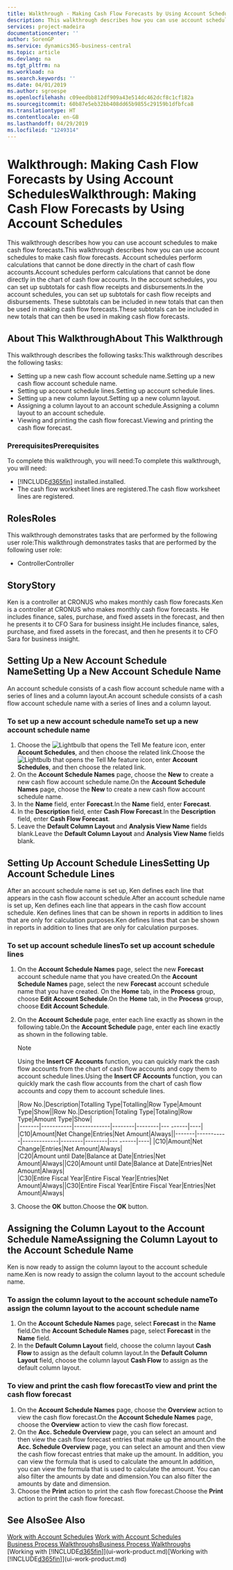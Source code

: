 ```yaml
---
title: Walkthrough - Making Cash Flow Forecasts by Using Account Schedules | Microsoft Docs
description: This walkthrough describes how you can use account schedules to make cash flow forecasts. Account schedules perform calculations that cannot be done directly in the chart of cash flow accounts. In the account schedules, you can set up subtotals for cash flow receipts and disbursements. These subtotals can be included in new totals that can then be used in making cash flow forecasts.
services: project-madeira
documentationcenter: ''
author: SorenGP
ms.service: dynamics365-business-central
ms.topic: article
ms.devlang: na
ms.tgt_pltfrm: na
ms.workload: na
ms.search.keywords: ''
ms.date: 04/01/2019
ms.author: sgroespe
ms.openlocfilehash: c09eedbb812df909a43e514dc462dcf8c1cf182a
ms.sourcegitcommit: 60b87e5eb32bb408dd65b9855c29159b1dfbfca8
ms.translationtype: HT
ms.contentlocale: en-GB
ms.lasthandoff: 04/29/2019
ms.locfileid: "1249314"
---
```

# <a name="walkthrough-making-cash-flow-forecasts-by-using-account-schedules"></a><span data-ttu-id="fa87b-106">Walkthrough: Making Cash Flow Forecasts by Using Account Schedules</span><span class="sxs-lookup"><span data-stu-id="fa87b-106">Walkthrough: Making Cash Flow Forecasts by Using Account Schedules</span></span>
<span data-ttu-id="fa87b-107">This walkthrough describes how you can use account schedules to make cash flow forecasts.</span><span class="sxs-lookup"><span data-stu-id="fa87b-107">This walkthrough describes how you can use account schedules to make cash flow forecasts.</span></span> <span data-ttu-id="fa87b-108">Account schedules perform calculations that cannot be done directly in the chart of cash flow accounts.</span><span class="sxs-lookup"><span data-stu-id="fa87b-108">Account schedules perform calculations that cannot be done directly in the chart of cash flow accounts.</span></span> <span data-ttu-id="fa87b-109">In the account schedules, you can set up subtotals for cash flow receipts and disbursements.</span><span class="sxs-lookup"><span data-stu-id="fa87b-109">In the account schedules, you can set up subtotals for cash flow receipts and disbursements.</span></span> <span data-ttu-id="fa87b-110">These subtotals can be included in new totals that can then be used in making cash flow forecasts.</span><span class="sxs-lookup"><span data-stu-id="fa87b-110">These subtotals can be included in new totals that can then be used in making cash flow forecasts.</span></span>  

## <a name="about-this-walkthrough"></a><span data-ttu-id="fa87b-111">About This Walkthrough</span><span class="sxs-lookup"><span data-stu-id="fa87b-111">About This Walkthrough</span></span>  
<span data-ttu-id="fa87b-112">This walkthrough describes the following tasks:</span><span class="sxs-lookup"><span data-stu-id="fa87b-112">This walkthrough describes the following tasks:</span></span>  

- <span data-ttu-id="fa87b-113">Setting up a new cash flow account schedule name.</span><span class="sxs-lookup"><span data-stu-id="fa87b-113">Setting up a new cash flow account schedule name.</span></span>  
- <span data-ttu-id="fa87b-114">Setting up account schedule lines.</span><span class="sxs-lookup"><span data-stu-id="fa87b-114">Setting up account schedule lines.</span></span>  
- <span data-ttu-id="fa87b-115">Setting up a new column layout.</span><span class="sxs-lookup"><span data-stu-id="fa87b-115">Setting up a new column layout.</span></span>  
- <span data-ttu-id="fa87b-116">Assigning a column layout to an account schedule.</span><span class="sxs-lookup"><span data-stu-id="fa87b-116">Assigning a column layout to an account schedule.</span></span>  
- <span data-ttu-id="fa87b-117">Viewing and printing the cash flow forecast.</span><span class="sxs-lookup"><span data-stu-id="fa87b-117">Viewing and printing the cash flow forecast.</span></span>  

### <a name="prerequisites"></a><span data-ttu-id="fa87b-118">Prerequisites</span><span class="sxs-lookup"><span data-stu-id="fa87b-118">Prerequisites</span></span>  
<span data-ttu-id="fa87b-119">To complete this walkthrough, you will need:</span><span class="sxs-lookup"><span data-stu-id="fa87b-119">To complete this walkthrough, you will need:</span></span>  

- [!INCLUDE[d365fin](includes/d365fin_md.md)] <span data-ttu-id="fa87b-120">installed.</span><span class="sxs-lookup"><span data-stu-id="fa87b-120">installed.</span></span>  
- <span data-ttu-id="fa87b-121">The cash flow worksheet lines are registered.</span><span class="sxs-lookup"><span data-stu-id="fa87b-121">The cash flow worksheet lines are registered.</span></span>  

## <a name="roles"></a><span data-ttu-id="fa87b-122">Roles</span><span class="sxs-lookup"><span data-stu-id="fa87b-122">Roles</span></span>  
<span data-ttu-id="fa87b-123">This walkthrough demonstrates tasks that are performed by the following user role:</span><span class="sxs-lookup"><span data-stu-id="fa87b-123">This walkthrough demonstrates tasks that are performed by the following user role:</span></span>  

- <span data-ttu-id="fa87b-124">Controller</span><span class="sxs-lookup"><span data-stu-id="fa87b-124">Controller</span></span>  

## <a name="story"></a><span data-ttu-id="fa87b-125">Story</span><span class="sxs-lookup"><span data-stu-id="fa87b-125">Story</span></span>  
<span data-ttu-id="fa87b-126">Ken is a controller at CRONUS who makes monthly cash flow forecasts.</span><span class="sxs-lookup"><span data-stu-id="fa87b-126">Ken is a controller at CRONUS who makes monthly cash flow forecasts.</span></span> <span data-ttu-id="fa87b-127">He includes finance, sales, purchase, and fixed assets in the forecast, and then he presents it to CFO Sara for business insight.</span><span class="sxs-lookup"><span data-stu-id="fa87b-127">He includes finance, sales, purchase, and fixed assets in the forecast, and then he presents it to CFO Sara for business insight.</span></span>  

## <a name="setting-up-a-new-account-schedule-name"></a><span data-ttu-id="fa87b-128">Setting Up a New Account Schedule Name</span><span class="sxs-lookup"><span data-stu-id="fa87b-128">Setting Up a New Account Schedule Name</span></span>  
<span data-ttu-id="fa87b-129">An account schedule consists of a cash flow account schedule name with a series of lines and a column layout.</span><span class="sxs-lookup"><span data-stu-id="fa87b-129">An account schedule consists of a cash flow account schedule name with a series of lines and a column layout.</span></span>  

### <a name="to-set-up-a-new-account-schedule-name"></a><span data-ttu-id="fa87b-130">To set up a new account schedule name</span><span class="sxs-lookup"><span data-stu-id="fa87b-130">To set up a new account schedule name</span></span>  

1.  <span data-ttu-id="fa87b-131">Choose the ![Lightbulb that opens the Tell Me feature](media/ui-search/search_small.png "Tell me what you want to do") icon, enter **Account Schedules**, and then choose the related link.</span><span class="sxs-lookup"><span data-stu-id="fa87b-131">Choose the ![Lightbulb that opens the Tell Me feature](media/ui-search/search_small.png "Tell me what you want to do") icon, enter **Account Schedules**, and then choose the related link.</span></span>  
2.  <span data-ttu-id="fa87b-132">On the **Account Schedule Names** page, choose the **New** to create a new cash flow account schedule name.</span><span class="sxs-lookup"><span data-stu-id="fa87b-132">On the **Account Schedule Names** page, choose the **New** to create a new cash flow account schedule name.</span></span>  
3.  <span data-ttu-id="fa87b-133">In the **Name** field, enter **Forecast**.</span><span class="sxs-lookup"><span data-stu-id="fa87b-133">In the **Name** field, enter **Forecast**.</span></span>  
4.  <span data-ttu-id="fa87b-134">In the **Description** field, enter **Cash Flow Forecast**.</span><span class="sxs-lookup"><span data-stu-id="fa87b-134">In the **Description** field, enter **Cash Flow Forecast**.</span></span>  
5.  <span data-ttu-id="fa87b-135">Leave the **Default Column Layout** and **Analysis View Name** fields blank.</span><span class="sxs-lookup"><span data-stu-id="fa87b-135">Leave the **Default Column Layout** and **Analysis View Name** fields blank.</span></span>  

## <a name="setting-up-account-schedule-lines"></a><span data-ttu-id="fa87b-136">Setting Up Account Schedule Lines</span><span class="sxs-lookup"><span data-stu-id="fa87b-136">Setting Up Account Schedule Lines</span></span>  
<span data-ttu-id="fa87b-137">After an account schedule name is set up, Ken defines each line that appears in the cash flow account schedule.</span><span class="sxs-lookup"><span data-stu-id="fa87b-137">After an account schedule name is set up, Ken defines each line that appears in the cash flow account schedule.</span></span> <span data-ttu-id="fa87b-138">Ken defines lines that can be shown in reports in addition to lines that are only for calculation purposes.</span><span class="sxs-lookup"><span data-stu-id="fa87b-138">Ken defines lines that can be shown in reports in addition to lines that are only for calculation purposes.</span></span>  

### <a name="to-set-up-account-schedule-lines"></a><span data-ttu-id="fa87b-139">To set up account schedule lines</span><span class="sxs-lookup"><span data-stu-id="fa87b-139">To set up account schedule lines</span></span>  

1.  <span data-ttu-id="fa87b-140">On the **Account Schedule Names** page, select the new **Forecast** account schedule name that you have created.</span><span class="sxs-lookup"><span data-stu-id="fa87b-140">On the **Account Schedule Names** page, select the new **Forecast** account schedule name that you have created.</span></span> <span data-ttu-id="fa87b-141">On the **Home** tab, in the **Process** group, choose **Edit Account Schedule**.</span><span class="sxs-lookup"><span data-stu-id="fa87b-141">On the **Home** tab, in the **Process** group, choose **Edit Account Schedule**.</span></span>  
2.  <span data-ttu-id="fa87b-142">On the **Account Schedule** page, enter each line exactly as shown in the following table.</span><span class="sxs-lookup"><span data-stu-id="fa87b-142">On the **Account Schedule** page, enter each line exactly as shown in the following table.</span></span>  

    > [!NOTE]  
    >  <span data-ttu-id="fa87b-143">Using the **Insert CF Accounts** function, you can quickly mark the cash flow accounts from the chart of cash flow accounts and copy them to account schedule lines.</span><span class="sxs-lookup"><span data-stu-id="fa87b-143">Using the **Insert CF Accounts** function, you can quickly mark the cash flow accounts from the chart of cash flow accounts and copy them to account schedule lines.</span></span>  

    <span data-ttu-id="fa87b-144">|Row No.|Description|Totalling Type|Totalling|Row Type|Amount Type|Show|</span><span class="sxs-lookup"><span data-stu-id="fa87b-144">|Row No.|Description|Totaling Type|Totaling|Row Type|Amount Type|Show|</span></span>  
    <span data-ttu-id="fa87b-145">|-------|-----------|-------------|--------|--------|---  ------|----| |C10|Amount|Net Change|Entries|Net Amount|Always|</span><span class="sxs-lookup"><span data-stu-id="fa87b-145">|-------|-----------|-------------|--------|--------|---  ------|----| |C10|Amount|Net Change|Entries|Net Amount|Always|</span></span>  
    <span data-ttu-id="fa87b-146">|C20|Amount until Date|Balance at Date|Entries|Net Amount|Always|</span><span class="sxs-lookup"><span data-stu-id="fa87b-146">|C20|Amount until Date|Balance at Date|Entries|Net Amount|Always|</span></span>  
    <span data-ttu-id="fa87b-147">|C30|Entire Fiscal Year|Entire Fiscal Year|Entries|Net Amount|Always|</span><span class="sxs-lookup"><span data-stu-id="fa87b-147">|C30|Entire Fiscal Year|Entire Fiscal Year|Entries|Net Amount|Always|</span></span>  

4.  <span data-ttu-id="fa87b-148">Choose the **OK** button.</span><span class="sxs-lookup"><span data-stu-id="fa87b-148">Choose the **OK** button.</span></span>  

## <a name="assigning-the-column-layout-to-the-account-schedule-name"></a><span data-ttu-id="fa87b-149">Assigning the Column Layout to the Account Schedule Name</span><span class="sxs-lookup"><span data-stu-id="fa87b-149">Assigning the Column Layout to the Account Schedule Name</span></span>  
<span data-ttu-id="fa87b-150">Ken is now ready to assign the column layout to the account schedule name.</span><span class="sxs-lookup"><span data-stu-id="fa87b-150">Ken is now ready to assign the column layout to the account schedule name.</span></span>  

### <a name="to-assign-the-column-layout-to-the-account-schedule-name"></a><span data-ttu-id="fa87b-151">To assign the column layout to the account schedule name</span><span class="sxs-lookup"><span data-stu-id="fa87b-151">To assign the column layout to the account schedule name</span></span>  

1.  <span data-ttu-id="fa87b-152">On the **Account Schedule Names** page, select **Forecast** in the **Name** field.</span><span class="sxs-lookup"><span data-stu-id="fa87b-152">On the **Account Schedule Names** page, select **Forecast** in the **Name** field.</span></span>  
2.  <span data-ttu-id="fa87b-153">In the **Default Column Layout** field, choose the column layout **Cash Flow** to assign as the default column layout.</span><span class="sxs-lookup"><span data-stu-id="fa87b-153">In the **Default Column Layout** field, choose the column layout **Cash Flow** to assign as the default column layout.</span></span>  

### <a name="to-view-and-print-the-cash-flow-forecast"></a><span data-ttu-id="fa87b-154">To view and print the cash flow forecast</span><span class="sxs-lookup"><span data-stu-id="fa87b-154">To view and print the cash flow forecast</span></span>  
1.  <span data-ttu-id="fa87b-155">On the **Account Schedule Names** page, choose the **Overview** action to view the cash flow forecast.</span><span class="sxs-lookup"><span data-stu-id="fa87b-155">On the **Account Schedule Names** page, choose the **Overview** action to view the cash flow forecast.</span></span>  
2.  <span data-ttu-id="fa87b-156">On the **Acc. Schedule Overview** page, you can select an amount and then view the cash flow forecast entries that make up the amount.</span><span class="sxs-lookup"><span data-stu-id="fa87b-156">On the **Acc. Schedule Overview** page, you can select an amount and then view the cash flow forecast entries that make up the amount.</span></span> <span data-ttu-id="fa87b-157">In addition, you can view the formula that is used to calculate the amount.</span><span class="sxs-lookup"><span data-stu-id="fa87b-157">In addition, you can view the formula that is used to calculate the amount.</span></span> <span data-ttu-id="fa87b-158">You can also filter the amounts by date and dimension.</span><span class="sxs-lookup"><span data-stu-id="fa87b-158">You can also filter the amounts by date and dimension.</span></span>  
3.  <span data-ttu-id="fa87b-159">Choose the **Print** action to print the cash flow forecast.</span><span class="sxs-lookup"><span data-stu-id="fa87b-159">Choose the **Print** action to print the cash flow forecast.</span></span>  

## <a name="see-also"></a><span data-ttu-id="fa87b-160">See Also</span><span class="sxs-lookup"><span data-stu-id="fa87b-160">See Also</span></span>  
 <span data-ttu-id="fa87b-161">[Work with Account Schedules](bi-how-work-account-schedule.md) </span><span class="sxs-lookup"><span data-stu-id="fa87b-161">[Work with Account Schedules](bi-how-work-account-schedule.md) </span></span>  
 [<span data-ttu-id="fa87b-162">Business Process Walkthroughs</span><span class="sxs-lookup"><span data-stu-id="fa87b-162">Business Process Walkthroughs</span></span>](walkthrough-business-process-walkthroughs.md)  
 <span data-ttu-id="fa87b-163">[Working with [!INCLUDE[d365fin](includes/d365fin_md.md)]](ui-work-product.md)</span><span class="sxs-lookup"><span data-stu-id="fa87b-163">[Working with [!INCLUDE[d365fin](includes/d365fin_md.md)]](ui-work-product.md)</span></span>

